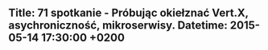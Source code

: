 Title: 71 spotkanie - Próbując okiełznać Vert.X, asychroniczność, mikroserwisy.
Datetime: 2015-05-14 17:30:00 +0200
-----------------
